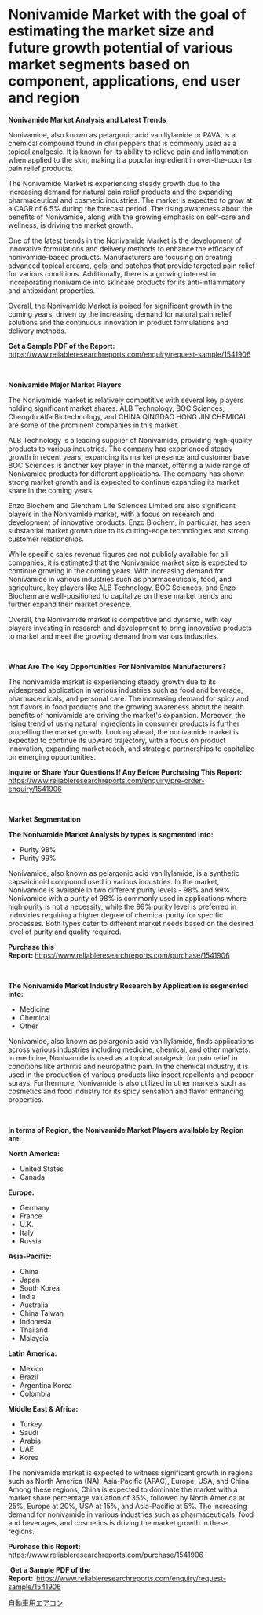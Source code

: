 <p><h1>Nonivamide Market with the goal of estimating the market size and future growth potential of various market segments based on component, applications, end user and region</h1></p><p><strong>Nonivamide Market Analysis and Latest Trends</strong></p>
<p><p>Nonivamide, also known as pelargonic acid vanillylamide or PAVA, is a chemical compound found in chili peppers that is commonly used as a topical analgesic. It is known for its ability to relieve pain and inflammation when applied to the skin, making it a popular ingredient in over-the-counter pain relief products.</p><p>The Nonivamide Market is experiencing steady growth due to the increasing demand for natural pain relief products and the expanding pharmaceutical and cosmetic industries. The market is expected to grow at a CAGR of 6.5% during the forecast period. The rising awareness about the benefits of Nonivamide, along with the growing emphasis on self-care and wellness, is driving the market growth.</p><p>One of the latest trends in the Nonivamide Market is the development of innovative formulations and delivery methods to enhance the efficacy of nonivamide-based products. Manufacturers are focusing on creating advanced topical creams, gels, and patches that provide targeted pain relief for various conditions. Additionally, there is a growing interest in incorporating nonivamide into skincare products for its anti-inflammatory and antioxidant properties.</p><p>Overall, the Nonivamide Market is poised for significant growth in the coming years, driven by the increasing demand for natural pain relief solutions and the continuous innovation in product formulations and delivery methods.</p></p>
<p><strong>Get a Sample PDF of the Report:&nbsp;</strong> <a href="https://www.reliableresearchreports.com/enquiry/request-sample/1541906">https://www.reliableresearchreports.com/enquiry/request-sample/1541906</a></p>
<p>&nbsp;</p>
<p><strong>Nonivamide Major Market Players</strong></p>
<p><p>The Nonivamide market is relatively competitive with several key players holding significant market shares. ALB Technology, BOC Sciences, Chengdu Alfa Biotechnology, and CHINA QINGDAO HONG JIN CHEMICAL are some of the prominent companies in this market. </p><p>ALB Technology is a leading supplier of Nonivamide, providing high-quality products to various industries. The company has experienced steady growth in recent years, expanding its market presence and customer base. BOC Sciences is another key player in the market, offering a wide range of Nonivamide products for different applications. The company has shown strong market growth and is expected to continue expanding its market share in the coming years.</p><p>Enzo Biochem and Glentham Life Sciences Limited are also significant players in the Nonivamide market, with a focus on research and development of innovative products. Enzo Biochem, in particular, has seen substantial market growth due to its cutting-edge technologies and strong customer relationships.</p><p>While specific sales revenue figures are not publicly available for all companies, it is estimated that the Nonivamide market size is expected to continue growing in the coming years. With increasing demand for Nonivamide in various industries such as pharmaceuticals, food, and agriculture, key players like ALB Technology, BOC Sciences, and Enzo Biochem are well-positioned to capitalize on these market trends and further expand their market presence. </p><p>Overall, the Nonivamide market is competitive and dynamic, with key players investing in research and development to bring innovative products to market and meet the growing demand from various industries.</p></p>
<p>&nbsp;</p>
<p><strong>What Are The Key Opportunities For Nonivamide Manufacturers?</strong></p>
<p><p>The nonivamide market is experiencing steady growth due to its widespread application in various industries such as food and beverage, pharmaceuticals, and personal care. The increasing demand for spicy and hot flavors in food products and the growing awareness about the health benefits of nonivamide are driving the market's expansion. Moreover, the rising trend of using natural ingredients in consumer products is further propelling the market growth. Looking ahead, the nonivamide market is expected to continue its upward trajectory, with a focus on product innovation, expanding market reach, and strategic partnerships to capitalize on emerging opportunities.</p></p>
<p><strong>Inquire or Share Your Questions If Any Before Purchasing This Report:</strong> <a href="https://www.reliableresearchreports.com/enquiry/pre-order-enquiry/1541906">https://www.reliableresearchreports.com/enquiry/pre-order-enquiry/1541906</a></p>
<p>&nbsp;</p>
<p><strong>Market Segmentation</strong></p>
<p><strong>The Nonivamide Market Analysis by types is segmented into:</strong></p>
<p><ul><li>Purity 98%</li><li>Purity 99%</li></ul></p>
<p><p>Nonivamide, also known as pelargonic acid vanillylamide, is a synthetic capsaicinoid compound used in various industries. In the market, Nonivamide is available in two different purity levels - 98% and 99%. Nonivamide with a purity of 98% is commonly used in applications where high purity is not a necessity, while the 99% purity level is preferred in industries requiring a higher degree of chemical purity for specific processes. Both types cater to different market needs based on the desired level of purity and quality required.</p></p>
<p><strong>Purchase this Report:&nbsp;</strong><a href="https://www.reliableresearchreports.com/purchase/1541906">https://www.reliableresearchreports.com/purchase/1541906</a></p>
<p>&nbsp;</p>
<p><strong>The Nonivamide Market Industry Research by Application is segmented into:</strong></p>
<p><ul><li>Medicine</li><li>Chemical</li><li>Other</li></ul></p>
<p><p>Nonivamide, also known as pelargonic acid vanillylamide, finds applications across various industries including medicine, chemical, and other markets. In medicine, Nonivamide is used as a topical analgesic for pain relief in conditions like arthritis and neuropathic pain. In the chemical industry, it is used in the production of various products like insect repellents and pepper sprays. Furthermore, Nonivamide is also utilized in other markets such as cosmetics and food industry for its spicy sensation and flavor enhancing properties.</p></p>
<p>&nbsp;</p>
<p><strong>In terms of Region, the Nonivamide Market Players available by Region are:</strong></p>
<p>
    <p> <strong> North America: </strong>
        <ul>
            <li>United States</li>
            <li>Canada</li>
        </ul>
        </p> 
    <p> <strong> Europe: </strong>
        <ul>
            <li>Germany</li>
            <li>France</li>
            <li>U.K.</li>
            <li>Italy</li>
            <li>Russia</li>
        </ul>
        </p> 
    <p> <strong> Asia-Pacific: </strong>
        <ul>
            <li>China</li>
            <li>Japan</li>
            <li>South Korea</li>
            <li>India</li>
            <li>Australia</li>
            <li>China Taiwan</li>
            <li>Indonesia</li>
            <li>Thailand</li>
            <li>Malaysia</li>
        </ul>
        </p> 
    <p> <strong> Latin America: </strong>
        <ul>
            <li>Mexico</li>
            <li>Brazil</li>
            <li>Argentina Korea</li>
            <li>Colombia</li>
        </ul>
        </p> 
    <p> <strong> Middle East & Africa: </strong>
        <ul>
            <li>Turkey</li>
            <li>Saudi</li>
            <li>Arabia</li>
            <li>UAE</li>
            <li>Korea</li>
        </ul>
    </p>
    </p>
<p><p>The nonivamide market is expected to witness significant growth in regions such as North America (NA), Asia-Pacific (APAC), Europe, USA, and China. Among these regions, China is expected to dominate the market with a market share percentage valuation of 35%, followed by North America at 25%, Europe at 20%, USA at 15%, and Asia-Pacific at 5%. The increasing demand for nonivamide in various industries such as pharmaceuticals, food and beverages, and cosmetics is driving the market growth in these regions.</p></p>
<p><strong>Purchase this Report: </strong><a href="https://www.reliableresearchreports.com/purchase/1541906">https://www.reliableresearchreports.com/purchase/1541906</a></p>
<p>&nbsp;<strong>Get a Sample PDF of the Report:&nbsp;&nbsp;</strong><a href="https://www.reliableresearchreports.com/enquiry/request-sample/1541906">https://www.reliableresearchreports.com/enquiry/request-sample/1541906</a></p>
<p><strong></strong></p>
<p><p><a href="https://github.com/oqxogxyvqe90775/Market-Research-Report-List-1/blob/main/5992939193097.md">自動車用エアコン</a></p></p>